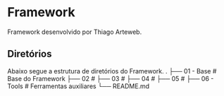 # Framework
Framework desenvolvido por Thiago Arteweb.

## Diretórios
Abaixo segue a estrutura de diretórios do Framework.
    .
    ├── 01 - Base                  # Base do Framework
    ├── 02                         #
    ├── 03                         #
    ├── 04                         #
    ├── 05                         #
    ├── 06 - Tools                 # Ferramentas auxiliares
    └── README.md